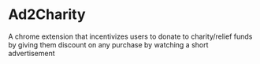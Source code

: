 # Ad2Charity
A chrome extension that incentivizes users to donate to charity/relief funds by giving them discount on any purchase by watching a short advertisement
